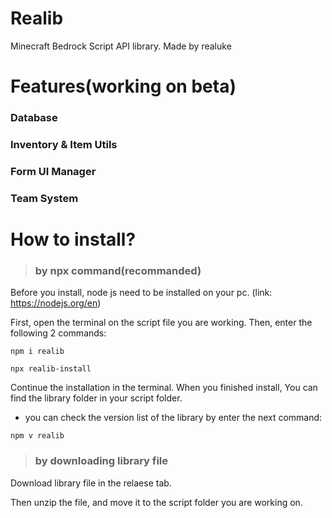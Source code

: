 # Realib
Minecraft Bedrock Script API library.
Made by realuke


# Features(working on beta)
 ### Database
 ### Inventory & Item Utils
 ### Form UI Manager
 ### Team System

# How to install?

 > ### by npx command(recommanded)
  Before you install, node js need to be installed on your pc. (link: https://nodejs.org/en)

  First, open the terminal on the script file you are working.
  Then, enter the following 2 commands:

  `npm i realib`
  
  `npx realib-install`

  Continue the installation in the terminal.
  When you finished install, You can find the library folder in your script folder.

  - you can check the version list of the library by enter the next command:

  `npm v realib`

 > ### by downloading library file
  Download library file in the relaese tab.

  Then unzip the file, and move it to the script folder you are working on.